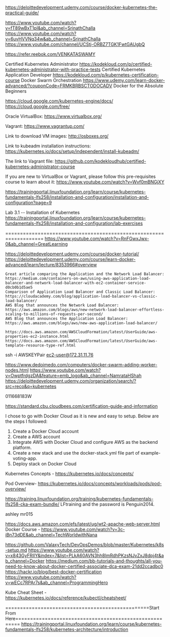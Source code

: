 https://deloittedevelopment.udemy.com/course/docker-kubernetes-the-practical-guide/

https://www.youtube.com/watch?v=fT89wBxT1pI&ab_channel=SrinathChalla
https://www.youtube.com/watch?v=6uvHVVNq34w&ab_channel=SrinathChalla
https://www.youtube.com/channel/UCStj-ORBZ7TGK1FwtGAUgbQ

https://refer.reebok.com/VENKATASWAMY


Certified Kubernetes Administrator
https://kodekloud.com/p/certified-kubernetes-administrator-with-practice-tests
Certified Kubernetes Application Developer
https://kodekloud.com/p/kubernetes-certification-course
Docker Swarm Orchestration
https://www.udemy.com/learn-docker-advanced/?couponCode=FRMKBRBSCTODOCADV
Docker for the Absolute Beginners

https://cloud.google.com/kubernetes-engine/docs/
https://cloud.google.com/free/

Oracle VirtualBox:  https://www.virtualbox.org/

Vagrant: https://www.vagrantup.com/

Link to download VM images: http://osboxes.org/

Link to kubeadm installation instructions: https://kubernetes.io/docs/setup/independent/install-kubeadm/


The link to Vagrant file:
https://github.com/kodekloudhub/certified-kubernetes-administrator-course

If you are new to VirtualBox or Vagrant, please follow this pre-requisites course to learn about it: https://www.youtube.com/watch?v=Wvf0mBNGjXY

https://trainingportal.linuxfoundation.org/learn/course/kubernetes-fundamentals-lfs258/installation-and-configuration/installation-and-configuration?page=9

Lab 3.1 -- Installation of Kubernetes
https://trainingportal.linuxfoundation.org/learn/course/kubernetes-fundamentals-lfs258/installation-and-configuration/lab-exercises

===================================================================
https://www.youtube.com/watch?v=RnFGwxJwx-0&ab_channel=GreatLearning 

https://deloittedevelopment.udemy.com/course/docker-tutorial/
https://deloittedevelopment.udemy.com/course/learn-docker-advanced/learn/lecture/8353966#overview

    Great article comparing the Application and the Network Load Balancer: https://medium.com/containers-on-aws/using-aws-application-load-balancer-and-network-load-balancer-with-ec2-container-service-d0cb0b1d5ae5
    Comparison of Application Load Balancer and Classic Load Balancer: https://cloudacademy.com/blog/application-load-balancer-vs-classic-load-balancer/
    AWS Blog that announces the Network Load Balancer: https://aws.amazon.com/blogs/aws/new-network-load-balancer-effortless-scaling-to-millions-of-requests-per-second/
    AWS Blog that announces the Application Load Balancer: https://aws.amazon.com/blogs/aws/new-aws-application-load-balancer/	
	
	https://docs.aws.amazon.com/AWSCloudFormation/latest/UserGuide/aws-properties-ec2-instance.html
	https://docs.aws.amazon.com/AWSCloudFormation/latest/UserGuide/aws-template-resource-type-ref.html
	
	
ssh -i AWSKEYPair ec2-user@172.31.11.76

https://www.dedoimedo.com/computers/docker-swarm-adding-worker-nodes.html
https://www.youtube.com/watch?v=OwptfrdgzDA&feature=emb_logo&ab_channel=NamrataHShah
https://deloittedevelopment.udemy.com/organization/search/?src=reco&q=kubernetes

011668183W

https://standard.cbu.cloudbees.com/certification-guide-and-information

I chose to go with Docker Cloud as it is new and easy to setup. Below are the steps I followed:
1. Create a Docker Cloud account
2. Create a AWS account
3. Integrate AWS with Docker Cloud and configure AWS as the backend platform.
4. Create a new stack and use the docker-stack.yml file part of example-voting-app.
5. Deploy stack on Docker Cloud


Kubernetes Concepts - https://kubernetes.io/docs/concepts/

Pod Overview- https://kubernetes.io/docs/concepts/workloads/pods/pod-overview/

https://training.linuxfoundation.org/training/kubernetes-fundamentals-lfs258-cka-exam-bundle/
LFtraining and the password is Penguin2014.


ashley mr015

https://docs.aws.amazon.com/efs/latest/ug/wt2-apache-web-server.html
Docker Course - https://www.youtube.com/watch?v=3c-iBn73dDE&ab_channel=TechWorldwithNana

https://github.com/ValaxyTech/DevOpsDemos/blob/master/Kubernetes/k8s-setup.md
https://www.youtube.com/watch?v=x843GyFRIIY&index=7&list=PLkA60AVN3hh8lmRdhPKzsNJvZxJ8dpj4t&ab_channel=Docker
https://medium.com/bb-tutorials-and-thoughts/all-you-need-to-know-about-docker-certified-associate-dca-exam-21dd2ccadbc0
https://hackr.io/blog/best-docker-certification
https://www.youtube.com/watch?v=wECc7RPAr7s&ab_channel=ProgrammingHero

Kube Cheat Sheet - https://kubernetes.io/docs/reference/kubectl/cheatsheet/

=================================================Start From Here=======================================================
https://trainingportal.linuxfoundation.org/learn/course/kubernetes-fundamentals-lfs258/kubernetes-architecture/introduction
